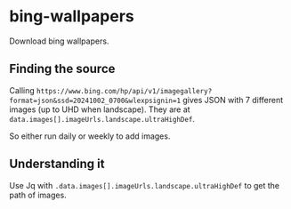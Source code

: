 # bing-wallpapers
Download bing wallpapers.

## Finding the source
Calling `https://www.bing.com/hp/api/v1/imagegallery?format=json&ssd=20241002_0700&wlexpsignin=1` gives JSON with 7 different images (up to UHD when landscape). They are at `data.images[].imageUrls.landscape.ultraHighDef`.

So either run daily or weekly to add images.

## Understanding it
Use Jq with `.data.images[].imageUrls.landscape.ultraHighDef` to get the path of images.
